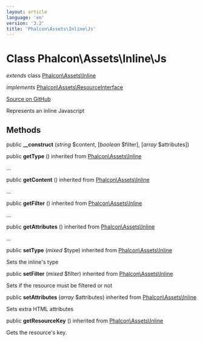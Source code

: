 ```yaml
---
layout: article
language: 'en'
version: '3.2'
title: 'Phalcon\Assets\Inline\Js'
---
```

# Class **Phalcon\Assets\Inline\Js**

*extends* class [Phalcon\Assets\Inline](/3.2/en/api/Phalcon_Assets_Inline)

*implements* [Phalcon\Assets\ResourceInterface](/3.2/en/api/Phalcon_Assets_ResourceInterface)

<a href="https://github.com/phalcon/cphalcon/tree/v3.2.0/phalcon/assets/inline/js.zep" class="btn btn-default btn-sm">Source on GitHub</a>

Represents an inline Javascript


## Methods
public  **__construct** (*string* $content, [*boolean* $filter], [*array* $attributes])





public  **getType** () inherited from [Phalcon\Assets\Inline](/3.2/en/api/Phalcon_Assets_Inline)

...


public  **getContent** () inherited from [Phalcon\Assets\Inline](/3.2/en/api/Phalcon_Assets_Inline)

...


public  **getFilter** () inherited from [Phalcon\Assets\Inline](/3.2/en/api/Phalcon_Assets_Inline)

...


public  **getAttributes** () inherited from [Phalcon\Assets\Inline](/3.2/en/api/Phalcon_Assets_Inline)

...


public  **setType** (*mixed* $type) inherited from [Phalcon\Assets\Inline](/3.2/en/api/Phalcon_Assets_Inline)

Sets the inline's type



public  **setFilter** (*mixed* $filter) inherited from [Phalcon\Assets\Inline](/3.2/en/api/Phalcon_Assets_Inline)

Sets if the resource must be filtered or not



public  **setAttributes** (*array* $attributes) inherited from [Phalcon\Assets\Inline](/3.2/en/api/Phalcon_Assets_Inline)

Sets extra HTML attributes



public  **getResourceKey** () inherited from [Phalcon\Assets\Inline](/3.2/en/api/Phalcon_Assets_Inline)

Gets the resource's key.



